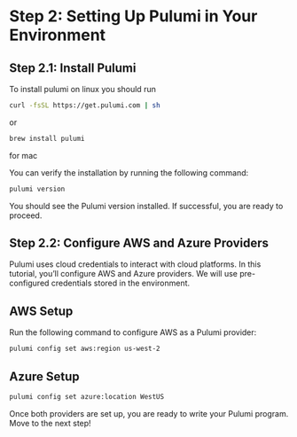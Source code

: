 <!-- 
### Install Pulumi on Windows
You can install Pulumi using elevated permissions through the Chocolatey package manager

> choco install pulumi

this wil install pulumi CLI to the usual place (often $($env:ChocolateyInstall)\lib\pulumi)

to update Pulumi 

> choco upgrade pulumi


you can specify which version of pulumi you want to install by

> choco install pulumi --version <version>


### Install Pulumi on Mac

To install pulumi on macOS 

 > curl -fsSL https://get.pulumi.com | sh -s -- --version <version> -->


 # Step 2: Setting Up Pulumi in Your Environment

## Step 2.1: Install Pulumi
To install pulumi on linux you should run
```bash
curl -fsSL https://get.pulumi.com | sh
```
or 
```bash
brew install pulumi
```
for mac

You can verify the installation by running the following command:

```bash
pulumi version
```

You should see the Pulumi version installed. If successful, you are ready to proceed.

## Step 2.2: Configure AWS and Azure Providers
Pulumi uses cloud credentials to interact with cloud platforms. In this tutorial, you’ll configure AWS and Azure providers. We will use pre-configured credentials stored in the environment.

## AWS Setup
Run the following command to configure AWS as a Pulumi provider:

```bash
pulumi config set aws:region us-west-2

```

## Azure Setup
```bash
pulumi config set azure:location WestUS

```

Once both providers are set up, you are ready to write your Pulumi program. Move to the next step!